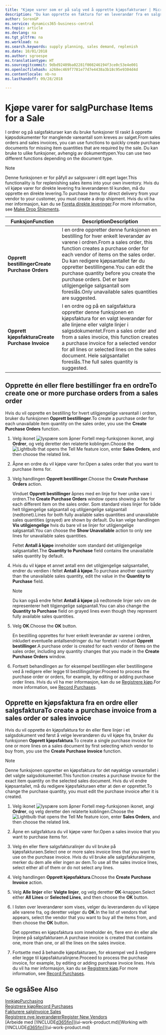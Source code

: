 ```yaml
---
title: "Kjøpe varer som er på salg ved å opprette kjøpsfakturaer | Microsoft dokumenter"
description: "Du kan opprette en faktura for en leverandør fra en salgsfaktura for å kjøpe produkter."
author: SorenGP
ms.service: dynamics365-business-central
ms.topic: article
ms.devlang: na
ms.tgt_pltfrm: na
ms.workload: na
ms.search.keywords: supply planning, sales demand, replenish
ms.date: 10/01/2018
ms.author: sgroespe
ms.translationtype: HT
ms.sourcegitcommit: 9dbd92409ba02281f008246194f3ce0c53e4e001
ms.openlocfilehash: a268ec469f7781e77d7e4438a3b18c95e9304d4d
ms.contentlocale: nb-no
ms.lasthandoff: 09/28/2018

---
```

# <a name="purchase-items-for-a-sale"></a><span data-ttu-id="02950-103">Kjøpe varer for salg</span><span class="sxs-lookup"><span data-stu-id="02950-103">Purchase Items for a Sale</span></span>
<span data-ttu-id="02950-104">I ordrer og på salgsfakturaer kan du bruke funksjoner til raskt å opprette kjøpsdokumenter for manglende vareantall som kreves av salget.</span><span class="sxs-lookup"><span data-stu-id="02950-104">From sales orders and sales invoices, you can use functions to quickly create purchase documents for missing item quantities that are required by the sale.</span></span> <span data-ttu-id="02950-105">Du kan bruke to ulike funksjoner, avhengig av dokumenttypen.</span><span class="sxs-lookup"><span data-stu-id="02950-105">You can use two different functions depending on the document type.</span></span>

> [!Note]
> <span data-ttu-id="02950-106">Denne funksjonen er for påfyll av salgsvarer i ditt eget lager.</span><span class="sxs-lookup"><span data-stu-id="02950-106">This functionality is for replenishing sales items into your own inventory.</span></span> <span data-ttu-id="02950-107">Hvis du vil kjøpe varer for direkte levering fra leverandøren til kunden, må du opprette en direkte levering.</span><span class="sxs-lookup"><span data-stu-id="02950-107">To purchase items for direct delivery from your vendor to your customer, you must create a drop shipment.</span></span> <span data-ttu-id="02950-108">Hvis du vil ha mer informasjon, kan du se [Foreta direkte leveringer](sales-how-drop-shipment.md).</span><span class="sxs-lookup"><span data-stu-id="02950-108">For more information, see [Make Drop Shipments](sales-how-drop-shipment.md).</span></span>   

|<span data-ttu-id="02950-109">Funksjon</span><span class="sxs-lookup"><span data-stu-id="02950-109">Function</span></span>|<span data-ttu-id="02950-110">Description</span><span class="sxs-lookup"><span data-stu-id="02950-110">Description</span></span>|
|--------|-----------|
|<span data-ttu-id="02950-111">**Opprett bestillinger**</span><span class="sxs-lookup"><span data-stu-id="02950-111">**Create Purchase Orders**</span></span>|<span data-ttu-id="02950-112">I en ordre oppretter denne funksjonen en bestilling for hver enkelt leverandør av varene i ordren.</span><span class="sxs-lookup"><span data-stu-id="02950-112">From a sales order, this function creates a purchase order for each vendor of items on the sales order.</span></span> <span data-ttu-id="02950-113">Du kan redigere kjøpsantallet før du oppretter bestillingene.</span><span class="sxs-lookup"><span data-stu-id="02950-113">You can edit the purchase quantity before you create the purchase orders.</span></span> <span data-ttu-id="02950-114">Det er bare utilgjengelige salgsantall som foreslås.</span><span class="sxs-lookup"><span data-stu-id="02950-114">Only unavailable sales quantities are suggested.</span></span>
|<span data-ttu-id="02950-115">**Opprett kjøpsfaktura**</span><span class="sxs-lookup"><span data-stu-id="02950-115">**Create Purchase Invoice**</span></span>|<span data-ttu-id="02950-116">I en ordre og på en salgsfaktura oppretter denne funksjonen en kjøpsfaktura for en valgt leverandør for alle linjene eller valgte linjer i salgsdokumentet.</span><span class="sxs-lookup"><span data-stu-id="02950-116">From a sales order and from a sales invoice, this function creates a purchase invoice for a selected vendor for all lines or selected lines on the sales document.</span></span> <span data-ttu-id="02950-117">Hele salgsantallet foreslås.</span><span class="sxs-lookup"><span data-stu-id="02950-117">The full sales quantity is suggested.</span></span>|

## <a name="to-create-one-or-more-purchase-orders-from-a-sales-order"></a><span data-ttu-id="02950-118">Opprette én eller flere bestillinger fra en ordre</span><span class="sxs-lookup"><span data-stu-id="02950-118">To create one or more purchase orders from a sales order</span></span>
<span data-ttu-id="02950-119">Hvis du vil opprette en bestilling for hvert utilgjengelige vareantall i ordren, bruker du funksjonen **Opprett bestillinger**.</span><span class="sxs-lookup"><span data-stu-id="02950-119">To create a purchase order for each unavailable item quantity on the sales order, you use the **Create Purchase Orders** function.</span></span>

1. <span data-ttu-id="02950-120">Velg ikonet ![lyspære som åpner Fortell meg-funksjonen](media/ui-search/search_small.png "Fortell hva du vil gjøre") ikonet, angi **Ordrer**, og velg deretter den relaterte koblingen.</span><span class="sxs-lookup"><span data-stu-id="02950-120">Choose the ![Lightbulb that opens the Tell Me feature](media/ui-search/search_small.png "Tell me what you want to do") icon, enter **Sales Orders**, and then choose the related link.</span></span>
2. <span data-ttu-id="02950-121">Åpne en ordre du vil kjøpe varer for.</span><span class="sxs-lookup"><span data-stu-id="02950-121">Open a sales order that you want to purchase items for.</span></span>
3. <span data-ttu-id="02950-122">Velg handlingen **Opprett bestillinger**.</span><span class="sxs-lookup"><span data-stu-id="02950-122">Choose the **Create Purchase Orders** action.</span></span>

    <span data-ttu-id="02950-123">Vinduet **Opprett bestillinger** åpnes med en linje for hver unike vare i ordren.</span><span class="sxs-lookup"><span data-stu-id="02950-123">The **Create Purchase Orders** window opens showing a line for each different item on the sales order.</span></span> <span data-ttu-id="02950-124">Som standard vises linjer for både helt tilgjengelige salgsantall og utilgjengelige salgsantall (nedtonet).</span><span class="sxs-lookup"><span data-stu-id="02950-124">Lines for both fully available sales quantities and unavailable sales quantities (grayed) are shown by default.</span></span> <span data-ttu-id="02950-125">Du kan velge handlingen **Vis utilgjengelige** hvis du bare vil se linjer for utilgjengelige salgsantall.</span><span class="sxs-lookup"><span data-stu-id="02950-125">You can choose the **Show Unavailable** action to only see lines for unavailable sales quantities.</span></span>

    <span data-ttu-id="02950-126">Feltet **Antall å kjøpe** inneholder som standard det utilgjengelige salgsantallet.</span><span class="sxs-lookup"><span data-stu-id="02950-126">The **Quantity to Purchase** field contains the unavailable sales quantity by default.</span></span>
4. <span data-ttu-id="02950-127">Hvis du vil kjøpe et annet antall enn det utilgjengelige salgsantallet, endrer du verdien i feltet **Antall å kjøpe**.</span><span class="sxs-lookup"><span data-stu-id="02950-127">To purchase another quantity than the unavailable sales quantity, edit the value in the **Quantity to Purchase** field.</span></span>

    > [!NOTE]  
    >   <span data-ttu-id="02950-128">Du kan også endre feltet **Antall å kjøpe** på nedtonede linjer selv om de representerer helt tilgjengelige salgsantall.</span><span class="sxs-lookup"><span data-stu-id="02950-128">You can also change the **Quantity to Purchase** field on grayed lines even though they represent fully available sales quantities.</span></span>
5. <span data-ttu-id="02950-129">Velg **OK**.</span><span class="sxs-lookup"><span data-stu-id="02950-129">Choose the **OK** button.</span></span>

    <span data-ttu-id="02950-130">En bestilling opprettes for hver enkelt leverandør av varene i ordren, inkludert eventuelle antallsendringer du har foretatt i vinduet **Opprett bestillinger**.</span><span class="sxs-lookup"><span data-stu-id="02950-130">A purchase order is created for each vendor of items on the sales order, including any quantity changes that you made in the **Create Purchase Orders** window.</span></span>
7. <span data-ttu-id="02950-131">Fortsett behandlingen av for eksempel bestillingen eller bestillingene ved å redigere eller legge til bestillingslinjer.</span><span class="sxs-lookup"><span data-stu-id="02950-131">Proceed to process the purchase order or orders, for example, by editing or adding purchase order lines.</span></span> <span data-ttu-id="02950-132">Hvis du vil ha mer informasjon, kan du se [Registrere kjøp](purchasing-how-record-purchases.md).</span><span class="sxs-lookup"><span data-stu-id="02950-132">For more information, see [Record Purchases](purchasing-how-record-purchases.md).</span></span>


## <a name="to-create-a-purchase-invoice-from-a-sales-order-or-sales-invoice"></a><span data-ttu-id="02950-133">Opprette en kjøpsfaktura fra en ordre eller salgsfaktura</span><span class="sxs-lookup"><span data-stu-id="02950-133">To create a purchase invoice from a sales order or sales invoice</span></span>
<span data-ttu-id="02950-134">Hvis du vil opprette én kjøpsfaktura for én eller flere linjer i et salgsdokument ved først å velge leverandøren du vil kjøpe fra, bruker du funksjonen **Opprett kjøpsfaktura**.</span><span class="sxs-lookup"><span data-stu-id="02950-134">To create a single purchase invoice for one or more lines on a sales document by first selecting which vendor to buy from, you use the **Create Purchase Invoice** function.</span></span>

> [!NOTE]  
>   <span data-ttu-id="02950-135">Denne funksjonen oppretter en kjøpsfaktura for det nøyaktige vareantallet i det valgte salgsdokumentet.</span><span class="sxs-lookup"><span data-stu-id="02950-135">This function creates a purchase invoice for the exact item quantity on the selected sales document.</span></span> <span data-ttu-id="02950-136">Hvis du vil endre kjøpsantallet, må du redigere kjøpsfakturaen etter at den er opprettet.</span><span class="sxs-lookup"><span data-stu-id="02950-136">To change the purchase quantity, you must edit the purchase invoice after it is created.</span></span>  

1. <span data-ttu-id="02950-137">Velg ikonet ![lyspære som åpner Fortell meg-funksjonen](media/ui-search/search_small.png "Fortell hva du vil gjøre") ikonet, angi **Ordrer**, og velg deretter den relaterte koblingen.</span><span class="sxs-lookup"><span data-stu-id="02950-137">Choose the ![Lightbulb that opens the Tell Me feature](media/ui-search/search_small.png "Tell me what you want to do") icon, enter **Sales Orders**, and then choose the related link.</span></span>
2. <span data-ttu-id="02950-138">Åpne en salgsfaktura du vil kjøpe varer for.</span><span class="sxs-lookup"><span data-stu-id="02950-138">Open a sales invoice that you want to purchase items for.</span></span>
3. <span data-ttu-id="02950-139">Velg én eller flere salgsfakturalinjer du vil bruke på kjøpsfakturaen.</span><span class="sxs-lookup"><span data-stu-id="02950-139">Select one or more sales invoice lines that you want to use on the purchase invoice.</span></span> <span data-ttu-id="02950-140">Hvis du vil bruke alle salgsfakturalinjene, merker du dem alle eller ingen av dem.</span><span class="sxs-lookup"><span data-stu-id="02950-140">To use all the sales invoice lines, select either all of them or do not select any lines.</span></span>
4. <span data-ttu-id="02950-141">Velg handlingen **Opprett kjøpsfaktura**.</span><span class="sxs-lookup"><span data-stu-id="02950-141">Choose the **Create Purchase Invoice** action.</span></span>
5. <span data-ttu-id="02950-142">Velg **Alle linjer** eller **Valgte linjer**, og velg deretter **OK**-knappen.</span><span class="sxs-lookup"><span data-stu-id="02950-142">Select either **All Lines** or **Selected Lines**, and then choose the **OK** button.</span></span>  
6. <span data-ttu-id="02950-143">I listen over leverandører som vises, velger du leverandøren du vil kjøpe alle varene fra, og deretter velger du **OK**.</span><span class="sxs-lookup"><span data-stu-id="02950-143">In the list of vendors that appears, select the vendor that you want to buy all the items from, and then choose the **OK** button.</span></span>

    <span data-ttu-id="02950-144">Det opprettes en kjøpsfaktura som inneholder én, flere enn én eller alle linjene på salgsfakturaen.</span><span class="sxs-lookup"><span data-stu-id="02950-144">A purchase invoice is created that contains one, more than one, or all the lines on the sales invoice.</span></span>
7. <span data-ttu-id="02950-145">Fortsette med å behandle kjøpsfakturaen, for eksempel ved å redigere eller legge til kjøpsfakturalinjene.</span><span class="sxs-lookup"><span data-stu-id="02950-145">Proceed to process the purchase invoice, for example, by editing or adding purchase invoice lines.</span></span> <span data-ttu-id="02950-146">Hvis du vil ha mer informasjon, kan du se [Registrere kjøp](purchasing-how-record-purchases.md).</span><span class="sxs-lookup"><span data-stu-id="02950-146">For more information, see [Record Purchases](purchasing-how-record-purchases.md).</span></span>

## <a name="see-also"></a><span data-ttu-id="02950-147">Se også</span><span class="sxs-lookup"><span data-stu-id="02950-147">See Also</span></span>
[<span data-ttu-id="02950-148">Innkjøp</span><span class="sxs-lookup"><span data-stu-id="02950-148">Purchasing</span></span>](purchasing-manage-purchasing.md)  
[<span data-ttu-id="02950-149">Registrere kjøp</span><span class="sxs-lookup"><span data-stu-id="02950-149">Record Purchases</span></span>](purchasing-how-record-purchases.md)  
[<span data-ttu-id="02950-150">Fakturere salg</span><span class="sxs-lookup"><span data-stu-id="02950-150">Invoice Sales</span></span>](sales-how-invoice-sales.md)  
[<span data-ttu-id="02950-151">Registrere nye leverandører</span><span class="sxs-lookup"><span data-stu-id="02950-151">Register New Vendors</span></span>](purchasing-how-register-new-vendors.md)  
<span data-ttu-id="02950-152">[Arbeide med [!INCLUDE[d365fin](includes/d365fin_md.md)]](ui-work-product.md)</span><span class="sxs-lookup"><span data-stu-id="02950-152">[Working with [!INCLUDE[d365fin](includes/d365fin_md.md)]](ui-work-product.md)</span></span>

